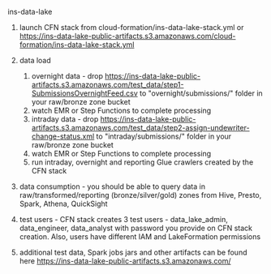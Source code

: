 ins-data-lake 

1. launch CFN stack from cloud-formation/ins-data-lake-stack.yml or https://ins-data-lake-public-artifacts.s3.amazonaws.com/cloud-formation/ins-data-lake-stack.yml

1. data load
   1. overnight data - drop https://ins-data-lake-public-artifacts.s3.amazonaws.com/test_data/step1-SubmissionsOvernightFeed.csv to "overnight/submissions/" folder in your raw/bronze zone bucket
   1. watch EMR or Step Functions to complete processing
   1. intraday data - drop https://ins-data-lake-public-artifacts.s3.amazonaws.com/test_data/step2-assign-undewriter-change-status.xml to "intraday/submissions/" folder in your raw/bronze zone bucket
   1. watch EMR or Step Functions to complete processing
   1. run intraday, overnight and reporting Glue crawlers created by the CFN stack

1. data consumption - you should be able to query data in raw/transformed/reporting (bronze/silver/gold) zones from Hive, Presto, Spark, Athena, QuickSight
  
1. test users - CFN stack creates 3 test users - data_lake_admin, data_engineer, data_analyst with password you provide on CFN stack creation. Also, users have different IAM and LakeFormation permissions

1. additional test data, Spark jobs jars and other artifacts can be found here https://ins-data-lake-public-artifacts.s3.amazonaws.com/